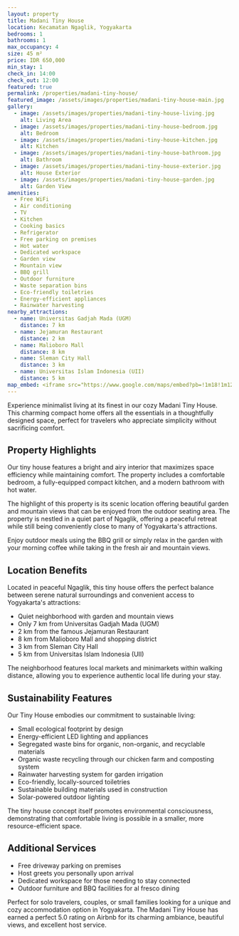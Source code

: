 ```yaml
---
layout: property
title: Madani Tiny House
location: Kecamatan Ngaglik, Yogyakarta
bedrooms: 1
bathrooms: 1
max_occupancy: 4
size: 45 m²
price: IDR 650,000
min_stay: 1
check_in: 14:00
check_out: 12:00
featured: true
permalink: /properties/madani-tiny-house/
featured_image: /assets/images/properties/madani-tiny-house-main.jpg
gallery:
  - image: /assets/images/properties/madani-tiny-house-living.jpg
    alt: Living Area
  - image: /assets/images/properties/madani-tiny-house-bedroom.jpg
    alt: Bedroom
  - image: /assets/images/properties/madani-tiny-house-kitchen.jpg
    alt: Kitchen
  - image: /assets/images/properties/madani-tiny-house-bathroom.jpg
    alt: Bathroom
  - image: /assets/images/properties/madani-tiny-house-exterior.jpg
    alt: House Exterior
  - image: /assets/images/properties/madani-tiny-house-garden.jpg
    alt: Garden View
amenities:
  - Free WiFi
  - Air conditioning
  - TV
  - Kitchen
  - Cooking basics
  - Refrigerator
  - Free parking on premises
  - Hot water
  - Dedicated workspace
  - Garden view
  - Mountain view
  - BBQ grill
  - Outdoor furniture
  - Waste separation bins
  - Eco-friendly toiletries
  - Energy-efficient appliances
  - Rainwater harvesting
nearby_attractions:
  - name: Universitas Gadjah Mada (UGM)
    distance: 7 km
  - name: Jejamuran Restaurant
    distance: 2 km
  - name: Malioboro Mall
    distance: 8 km
  - name: Sleman City Hall
    distance: 3 km
  - name: Universitas Islam Indonesia (UII)
    distance: 5 km
map_embed: <iframe src="https://www.google.com/maps/embed?pb=!1m18!1m12!1m3!1d3953.2336845340825!2d110.39376595!3d-7.759129844707446!2m3!1f0!2f0!3f0!3m2!1i1024!2i768!4f13.1!3m3!1m2!1s0x2e7a59c930228feb%3A0xe7b4d62661d3ed71!2sNgaglik%2C%20Sleman%20Regency%2C%20Special%20Region%20of%20Yogyakarta!5e0!3m2!1sen!2sid!4v1655527054968!5m2!1sen!2sid" width="100%" height="250" style="border:0;" allowfullscreen="" loading="lazy" referrerpolicy="no-referrer-when-downgrade"></iframe>
---
```


Experience minimalist living at its finest in our cozy Madani Tiny House. This charming compact home offers all the essentials in a thoughtfully designed space, perfect for travelers who appreciate simplicity without sacrificing comfort.

## Property Highlights

Our tiny house features a bright and airy interior that maximizes space efficiency while maintaining comfort. The property includes a comfortable bedroom, a fully-equipped compact kitchen, and a modern bathroom with hot water.

The highlight of this property is its scenic location offering beautiful garden and mountain views that can be enjoyed from the outdoor seating area. The property is nestled in a quiet part of Ngaglik, offering a peaceful retreat while still being conveniently close to many of Yogyakarta's attractions.

Enjoy outdoor meals using the BBQ grill or simply relax in the garden with your morning coffee while taking in the fresh air and mountain views.

## Location Benefits

Located in peaceful Ngaglik, this tiny house offers the perfect balance between serene natural surroundings and convenient access to Yogyakarta's attractions:

- Quiet neighborhood with garden and mountain views
- Only 7 km from Universitas Gadjah Mada (UGM)
- 2 km from the famous Jejamuran Restaurant
- 8 km from Malioboro Mall and shopping district
- 3 km from Sleman City Hall
- 5 km from Universitas Islam Indonesia (UII)

The neighborhood features local markets and minimarkets within walking distance, allowing you to experience authentic local life during your stay.

## Sustainability Features

Our Tiny House embodies our commitment to sustainable living:

- Small ecological footprint by design
- Energy-efficient LED lighting and appliances
- Segregated waste bins for organic, non-organic, and recyclable materials
- Organic waste recycling through our chicken farm and composting system
- Rainwater harvesting system for garden irrigation
- Eco-friendly, locally-sourced toiletries
- Sustainable building materials used in construction
- Solar-powered outdoor lighting

The tiny house concept itself promotes environmental consciousness, demonstrating that comfortable living is possible in a smaller, more resource-efficient space.

## Additional Services

- Free driveway parking on premises
- Host greets you personally upon arrival
- Dedicated workspace for those needing to stay connected
- Outdoor furniture and BBQ facilities for al fresco dining

Perfect for solo travelers, couples, or small families looking for a unique and cozy accommodation option in Yogyakarta. The Madani Tiny House has earned a perfect 5.0 rating on Airbnb for its charming ambiance, beautiful views, and excellent host service. 